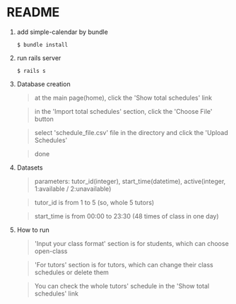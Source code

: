 # README

1. add simple-calendar by bundle

   ```
   $ bundle install
   ```

2. run rails server

   ```
   $ rails s
   ```

3. Database creation

   > at the main page(home), click the 'Show total schedules' link

   > in the 'Import total schedules' section, click the 'Choose File' button

   > select 'schedule_file.csv' file in the directory and click the 'Upload Schedules'

   > done

4. Datasets

   > parameters: tutor_id(integer), start_time(datetime), active(integer, 1:available / 2:unavailable)

   > tutor_id is from 1 to 5 (so, whole 5 tutors)

   > start_time is from 00:00 to 23:30 (48 times of class in one day)

5. How to run

   > 'Input your class format' section is for students, which can choose open-class

   > 'For tutors' section is for tutors, which can change their class schedules or delete them

   > You can check the whole tutors' schedule in the 'Show total schedules' link
